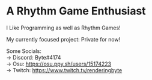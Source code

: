 # A Rhythm Game Enthusiast

I Like Programming as well as Rhythm Games!

My currently focused project: Private for now!

Some Socials:
<br>
-> Discord: Byte#4174
<br>
-> Osu: https://osu.ppy.sh/users/15174223
<br>
-> Twitch: https://www.twitch.tv/renderingbyte
